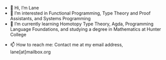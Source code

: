 - 👋 Hi, I’m Lane
- 👀 I’m interested in Functional Programming, Type Theory and Proof Assistants, and Systems Programming
- 🌱 I’m currently learning Homotopy Type Theory, Agda, Programming Language Foundations, and studying a degree in Mathematics at Hunter College
<!--- - 💞️ I’m looking to collaborate on ... --->
- 📫 How to reach me: Contact me at my email address, lane[at]mailbox.org

<!---
lane-brain/lane-brain is a ✨ special ✨ repository because its `README.md` (this file) appears on your GitHub profile.
You can click the Preview link to take a look at your changes.
--->
